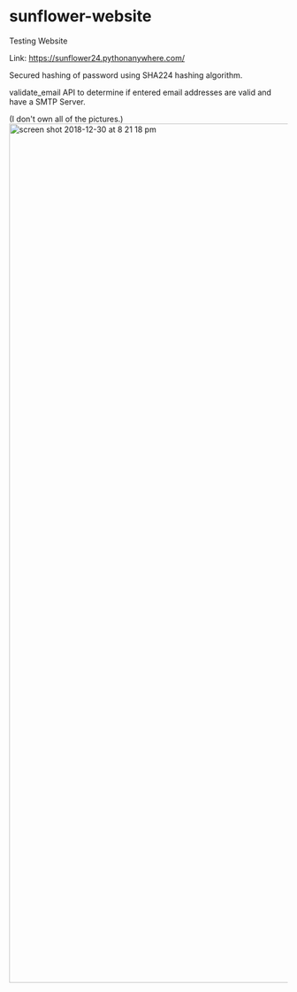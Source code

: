# sunflower-website
Testing Website <p></p>
Link: https://sunflower24.pythonanywhere.com/
<p></p>
Secured hashing of password using SHA224 hashing algorithm.
<p></p>
validate_email API to determine if entered email addresses are valid and have a SMTP Server.
<p></p>
(I don't own all of the pictures.)
<img width="1552" alt="screen shot 2018-12-30 at 8 21 18 pm" src="https://user-images.githubusercontent.com/26124862/50553223-817f8800-0c70-11e9-954b-355efe1e3938.png">

